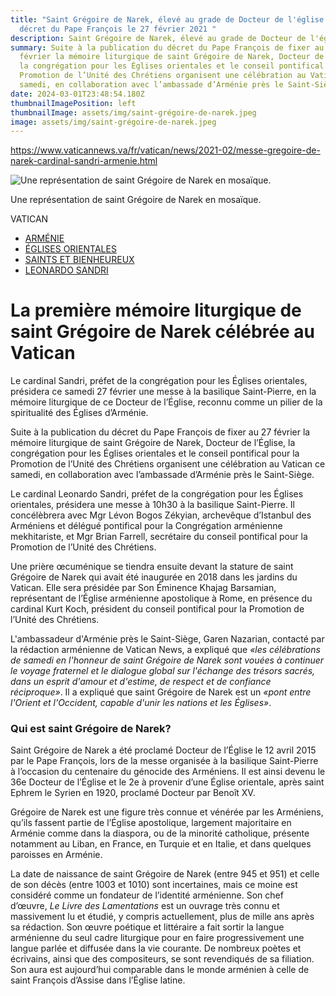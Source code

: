 ```yaml
---
title: "Saint Grégoire de Narek, élevé au grade de Docteur de l'église par un
  décret du Pape François le 27 février 2021 "
description: Saint Grégoire de Narek, élevé au grade de Docteur de l'église
summary: Suite à la publication du décret du Pape François de fixer au 27
  février la mémoire liturgique de saint Grégoire de Narek, Docteur de l’Église,
  la congrégation pour les Églises orientales et le conseil pontifical pour la
  Promotion de l’Unité des Chrétiens organisent une célébration au Vatican ce
  samedi, en collaboration avec l’ambassade d’Arménie près le Saint-Siège.
date: 2024-03-01T23:48:54.180Z
thumbnailImagePosition: left
thumbnailImage: assets/img/saint-grégoire-de-narek.jpeg
image: assets/img/saint-grégoire-de-narek.jpeg
---
```

https://www.vaticannews.va/fr/vatican/news/2021-02/messe-gregoire-de-narek-cardinal-sandri-armenie.html

<!--StartFragment-->

![Une représentation de saint Grégoire de Narek en mosaïque.](https://media.vaticannews.va/media/content/dam-archive/vaticannews/multimedia/2021/02/25/11.jpg/_jcr_content/renditions/cq5dam.thumbnail.cropped.750.422.jpeg "Une représentation de saint Grégoire de Narek en mosaïque.")

Une représentation de saint Grégoire de Narek en mosaïque. 

VATICAN

* [ARMÉNIE](https://www.vaticannews.va/fr/taglist.paesi-e-luoghi.Asia.Armenia.html 'TagList for "Arménie"')
* [ÉGLISES ORIENTALES](https://www.vaticannews.va/fr/taglist.chiesa-e-religioni.ecumenismo.chiese-orientali.html 'TagList for "Églises Orientales"')
* [SAINTS ET BIENHEUREUX](https://www.vaticannews.va/fr/taglist.chiesa-e-religioni.testimoni-della-fede.santi.html 'TagList for "Saints Et Bienheureux"')
* [LEONARDO SANDRI](https://www.vaticannews.va/fr/taglist.chiesa-e-religioni.Cardinali.leonardo-sandri.html 'TagList for "Leonardo Sandri"')

# La première mémoire liturgique de saint Grégoire de Narek célébrée au Vatican

Le cardinal Sandri, préfet de la congrégation pour les Églises orientales, présidera ce samedi 27 février une messe à la basilique Saint-Pierre, en la mémoire liturgique de ce Docteur de l’Église, reconnu comme un pilier de la spiritualité des Églises d’Arménie.

Suite à la publication du décret du Pape François de fixer au 27 février la mémoire liturgique de saint Grégoire de Narek, Docteur de l’Église, la congrégation pour les Églises orientales et le conseil pontifical pour la Promotion de l’Unité des Chrétiens organisent une célébration au Vatican ce samedi, en collaboration avec l’ambassade d’Arménie près le Saint-Siège.

Le cardinal Leonardo Sandri, préfet de la congrégation pour les Églises orientales, présidera une messe à 10h30 à la basilique Saint-Pierre. Il concélèbrera avec Mgr Lévon Bogos Zékyian, archevêque d’Istanbul des Arméniens et délégué pontifical pour la Congrégation arménienne mekhitariste, et Mgr Brian Farrell, secrétaire du conseil pontifical pour la Promotion de l’Unité des Chrétiens.

Une prière œcuménique se tiendra ensuite devant la stature de saint Grégoire de Narek qui avait été inaugurée en 2018 dans les jardins du Vatican. Elle sera présidée par Son Éminence Khajag Barsamian, représentant de l’Église arménienne apostolique à Rome, en présence du cardinal Kurt Koch, président du conseil pontifical pour la Promotion de l’Unité des Chrétiens.

L'ambassadeur d'Arménie près le Saint-Siège, Garen Nazarian, contacté par la rédaction arménienne de Vatican News, a expliqué que *«les célébrations de samedi en l'honneur de saint Grégoire de Narek sont vouées à continuer le voyage fraternel et le dialogue global sur l'échange des trésors sacrés, dans un esprit d'amour et d'estime, de respect et de confiance réciproque»*. Il a expliqué que saint Grégoire de Narek est un *«pont entre l'Orient et l'Occident, capable d'unir les nations et les Églises»*.

### **Qui est saint Grégoire de Narek?**

Saint Grégoire de Narek a été proclamé Docteur de l’Église le 12 avril 2015 par le Pape François, lors de la messe organisée à la basilique Saint-Pierre à l’occasion du centenaire du génocide des Arméniens. Il est ainsi devenu le 36e Docteur de l’Église et le 2e à provenir d’une Église orientale, après saint Ephrem le Syrien en 1920, proclamé Docteur par Benoît XV.

Grégoire de Narek est une figure très connue et vénérée par les Arméniens, qu’ils fassent partie de l’Église apostolique, largement majoritaire en Arménie comme dans la diaspora, ou de la minorité catholique, présente notamment au Liban, en France, en Turquie et en Italie, et dans quelques paroisses en Arménie.

La date de naissance de saint Grégoire de Narek (entre 945 et 951) et celle de son décès (entre 1003 et 1010) sont incertaines, mais ce moine est considéré comme un fondateur de l’identité arménienne. Son chef d’œuvre, *Le Livre des Lamentations* est un ouvrage très connu et massivement lu et étudié, y compris actuellement, plus de mille ans après sa rédaction. Son œuvre poétique et littéraire a fait sortir la langue arménienne du seul cadre liturgique pour en faire progressivement une langue parlée et diffusée dans la vie courante. De nombreux poètes et écrivains, ainsi que des compositeurs, se sont revendiqués de sa filiation. Son aura est aujourd’hui comparable dans le monde arménien à celle de saint François d’Assise dans l’Église latine.

<!--EndFragment-->